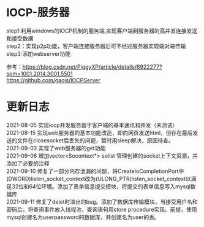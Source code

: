 # IOCP-服务器
step1:利用windows的IOCP机制的服务端,实现客户端到服务器的高并发连接发送和接受数据  
step2：实现p2p功能，客户端连接服务器后可不经过服务器实现端对端传输  
step3:添加webserver功能  

参考：https://blog.csdn.net/PiggyXP/article/details/6922277?spm=1001.2014.3001.5501  
https://github.com/gaojs/IOCPServer

# 更新日志
2021-08-05 实现iocp并发服务器于客户端的基本通讯和并发（未测试）  
2021-08-15 实现web服务器的基本功能改造，即向网页发送html，但存在最后发送的文件在closesocket后丢失的问题，暂时用sleep解决，原因待查。  
2021-09-03 实现了web服务器的get功能  
2021-09-06 增加vector<Socontext*> solist 管理创建的socket上下文资源，并添加了必要的注释  
2021-09-10 修复了一部分内存泄漏的问题，将CreateIoCompletionPort中(DWORD)listen_socket_context改为(ULONG_PTR)listen_socket_context以满足32位和64位环境。添加了表单信息提交模块，将提交的表单信息写入mysql数据库  
2021-09-11 修复了delet时溢出的bug。添加了数据库传输模块，当接受用户名和密码后，将查询事件放入线程池，查询语句用store procedure实现。前提，使用mysql创建名为userpassword的数据库，并创建名为user的表。
